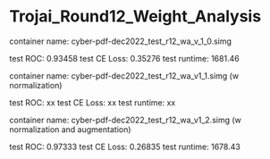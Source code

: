 # Trojai_Round12_Weight_Analysis
container name: cyber-pdf-dec2022_test_r12_wa_v_1_0.simg

test ROC: 0.93458 test CE Loss: 0.35276 test runtime: 1681.46


container name: cyber-pdf-dec2022_test_r12_wa_v1_1.simg (w normalization)

test ROC: xx test CE Loss: xx test runtime: xx


container name: cyber-pdf-dec2022_test_r12_wa_v1_2.simg (w normalization and augmentation)

test ROC: 0.97333 test CE Loss: 0.26835 test runtime: 1678.43
